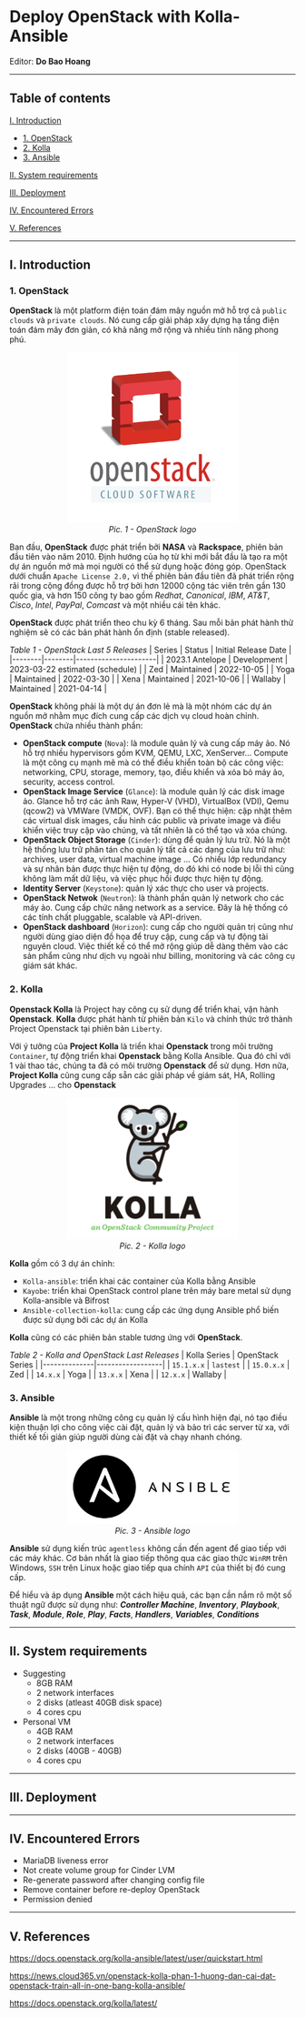 # Deploy OpenStack with Kolla-Ansible

Editor: **Do Bao Hoang**

---
## Table of contents
[I. Introduction](#intro)
- [1. OpenStack](#openstack)
- [2. Kolla](#kolla)
- [3. Ansible](#ansible)

[II. System requirements](#requirements)

[III. Deployment](#deployment)

[IV. Encountered Errors](#errors)

[V. References](#references)

---
## I. Introduction <a name='intro'></a>

### 1. OpenStack <a name='openstack'></a>
**OpenStack** là một platform điện toán đám mây nguồn mở hỗ trợ cả `public clouds` và `private clouds`. Nó cung cấp giải pháp xây dựng hạ tầng điện toán đám mây đơn giản, có khả năng mở rộng và nhiều tính năng phong phú.

<div align="center">
  <img width="300" src="imgs/openstack_logo.png" alt="OpenStack logo">
</div>

<div align="center">
  <i>Pic. 1 - OpenStack logo</i>
</div>

Ban đầu, **OpenStack** được phát triển bởi **NASA** và **Rackspace**, phiên bản đầu tiên vào năm 2010. Định hướng của họ từ khi mới bắt đầu là tạo ra một dự án nguồn mở mà mọi người có thể sử dụng hoặc đóng góp. OpenStack dưới chuẩn `Apache License 2.0,` vì thế phiên bản đầu tiên đã phát triển rộng rãi trong cộng đồng được hỗ trợ bởi hơn 12000 cộng tác viên trên gần 130 quốc gia, và hơn 150 công ty bao gồm *Redhat*, *Canonical*, *IBM*, *AT&T*, *Cisco*, *Intel*, *PayPal*, *Comcast* và một nhiều cái tên khác. 

**OpenStack** được phát triển theo chu kỳ 6 tháng. Sau mỗi bản phát hành thử nghiệm sẽ có các bản phát hành ổn định (stable released).

*Table 1 - OpenStack Last 5 Releases*
| Series | Status | Initial Release Date |
|--------|--------|----------------------|
| 2023.1 Antelope | Development | 2023-03-22 estimated (schedule) |
| Zed | Maintained | 2022-10-05 | 
| Yoga | Maintained | 2022-03-30 |
| Xena | Maintained | 2021-10-06 |
| Wallaby | Maintained | 2021-04-14 |

**OpenStack** không phải là một dự án đơn lẻ mà là một nhóm các dự án nguồn mở nhằm mục đích cung cấp các dịch vụ cloud hoàn chỉnh. **OpenStack** chứa nhiều thành phần:

- **OpenStack compute** (`Nova`): là module quản lý và cung cấp máy ảo. Nó hỗ trợ nhiều hypervisors gồm KVM, QEMU, LXC, XenServer... Compute là một công cụ mạnh mẽ mà có thể điều khiển toàn bộ các công việc: networking, CPU, storage, memory, tạo, điều khiển và xóa bỏ máy ảo, security, access control.
- **OpenStack Image Service** (`Glance`): là module quản lý các disk image ảo. Glance hỗ trợ các ảnh Raw, Hyper-V (VHD), VirtualBox (VDI), Qemu (qcow2) và VMWare (VMDK, OVF). Bạn có thể thực hiện: cập nhật thêm các virtual disk images, cấu hình các public và private image và điều khiển việc truy cập vào chúng, và tất nhiên là có thể tạo và xóa chúng.
- **OpenStack Object Storage** (`Cinder`): dùng để quản lý lưu trữ. Nó là một hệ thống lưu trữ phân tán cho quản lý tất cả các dạng của lưu trữ như: archives, user data, virtual machine image … Có nhiều lớp redundancy và sự nhân bản được thực hiện tự động, do đó khi có node bị lỗi thì cũng không làm mất dữ liệu, và việc phục hồi được thực hiện tự động.
- **Identity Server** (`Keystone`): quản lý xác thực cho user và projects.
- **OpenStack Netwok** (`Neutron`): là thành phần quản lý network cho các máy ảo. Cung cấp chức năng network as a service. Đây là hệ thống có các tính chất pluggable, scalable và API-driven.
- **OpenStack dashboard** (`Horizon`): cung cấp cho người quản trị cũng như người dùng giao diện đồ họa để truy cập, cung cấp và tự động tài nguyên cloud. Việc thiết kế có thể mở rộng giúp dễ dàng thêm vào các sản phẩm cũng như dịch vụ ngoài như billing, monitoring và các công cụ giám sát khác.

### 2. Kolla <a name='kolla'></a>

**Openstack Kolla** là Project hay công cụ sử dụng để triển khai, vận hành **Openstack**. **Kolla** được phát hành từ phiên bản `Kilo` và chính thức trở thành Project Openstack tại phiên bản `Liberty`.

Với ý tưởng của **Project Kolla** là triển khai **Openstack** trong môi trường `Container`, tự động triển khai **Openstack** bằng Kolla Ansible. Qua đó chỉ với 1 vài thao tác, chúng ta đã có môi trường **Openstack** để sử dụng. Hơn nữa, **Project Kolla** cũng cung cấp sẵn các giải pháp về giám sát, HA, Rolling Upgrades … cho **Openstack**

<div align="center">
  <img width="300" src="imgs/Kolla_logo.png" alt="OpenStack logo">
</div>

<div align="center">
  <i>Pic. 2 - Kolla logo</i>
</div>

**Kolla** gồm có 3 dự án chính:

- `Kolla-ansible`: triển khai các container của Kolla bằng Ansible
- `Kayobe`: triển khai OpenStack control plane trên máy bare metal sử dụng Kolla-ansible và Bifrost
- `Ansible-collection-kolla`: cung cấp các ứng dụng Ansible phổ biến được sử dụng bởi các dự án Kolla

**Kolla** cũng có các phiên bản stable tương ứng với **OpenStack**.

*Table 2 - Kolla and OpenStack Last Releases*
| Kolla Series | OpenStack Series |
|--------------|------------------|
| `15.1.x.x` | `lastest` |
| `15.0.x.x` | Zed |
| `14.x.x` | Yoga | 
| `13.x.x` | Xena | 
| `12.x.x` | Wallaby | 

### 3. Ansible <a name='ansible'></a>

**Ansible** là một trong những công cụ quản lý cấu hình hiện đại, nó tạo điều kiện thuận lợi cho công việc cài đặt, quản lý và bảo trì các server từ xa, với thiết kế tối giản giúp người dùng cài đặt và chạy nhanh chóng.

<div align="center">
  <img width="300" src="imgs/Ansible_logo.png" alt="OpenStack logo">
</div>

<div align="center">
  <i>Pic. 3 - Ansible logo</i>
</div>

**Ansible** sử dụng kiến trúc `agentless` không cần đến agent để giao tiếp với các máy khác. Cơ bản nhất là giao tiếp thông qua các giao thức `WinRM` trên Windows, `SSH` trên Linux hoặc giao tiếp qua chính `API` của thiết bị đó cung cấp.

Để hiểu và áp dụng **Ansible** một cách hiệu quả, các bạn cần nắm rõ một số thuật ngữ được sử dụng như: ***Controller Machine***, ***Inventory***, ***Playbook***, ***Task***, ***Module***, ***Role***, ***Play***, ***Facts***, ***Handlers***, ***Variables***, ***Conditions***

---
## II. System requirements <a name='requirements'></a>
- Suggesting
    - 8GB RAM
    - 2 network interfaces
    - 2 disks (atleast 40GB disk space)
    - 4 cores cpu
- Personal VM
    - 4GB RAM
    - 2 network interfaces
    - 2 disks (40GB - 40GB)
    - 4 cores cpu

---
## III. Deployment <a name='deployment'></a>

---
## IV. Encountered Errors
<a name='errors'></a>

- MariaDB liveness error
- Not create volume group for Cinder LVM
- Re-generate password after changing config file
- Remove container before re-deploy OpenStack
- Permission denied

---
## V. References
<a name='references'></a>
https://docs.openstack.org/kolla-ansible/latest/user/quickstart.html

https://news.cloud365.vn/openstack-kolla-phan-1-huong-dan-cai-dat-openstack-train-all-in-one-bang-kolla-ansible/

https://docs.openstack.org/kolla/latest/